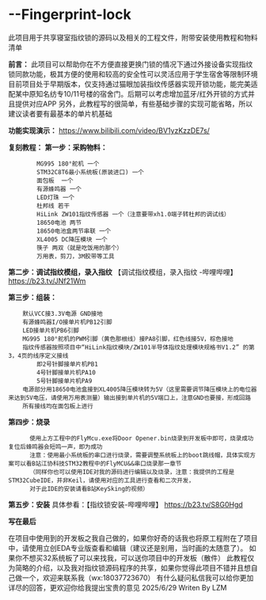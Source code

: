 # --Fingerprint-lock
此项目用于共享寝室指纹锁的源码以及相关的工程文件，附带安装使用教程和物料清单

**前言：**
  此项目可以帮助你在不方便直接更换门锁的情况下通过外接设备实现指纹锁同款功能，极其方便的使用和较高的安全性可以灵活应用于学生宿舍等限制环境
  目前项目处于早期版本，仅支持通过猫眼加装指纹传感器实现开锁功能，能完美适配某中原知名纺专10/11号楼的宿舍门。后期可以考虑增加蓝牙/红外开锁的方式并且提供对应APP
  另外，此教程写的很简单，有些基础步骤的实现可能省略，所以建议读者要有最基本的单片机基础

**功能实现演示：** https://www.bilibili.com/video/BV1yzKzzDE7s/

**复刻教程：** 
  **第一步：采购物料：**
  
            MG995 180°舵机 一个
            STM32C8T6最小系统板(原装进口) 一个
            面包板  一个
            有源蜂鸣器 一个
            LED灯珠 一个
            杜邦线 若干
            HiLink ZW101指纹传感器 一个（注意要带xh1.0端子转杜邦的调试线）
            18650电池 两节
            18650电池盒两节串联 一个
            XL4005 DC降压模块 一个
            筷子 两双（就是吃饭用的那个）
            万用表，剪刀，3M胶带等工具

  **第二步：调试指纹模组，录入指纹**
    【调试指纹模组，录入指纹 -哔哩哔哩】 https://b23.tv/JNf21Wm
  
  **第三步：组装：**
  
        默认VCC接3.3V电源 GND接地
        有源蜂鸣器I/O接单片机PB12引脚
        LED接单片机PB6引脚
        MG995 180°舵机的PWM引脚（黄色那根线）接PA8引脚，红色线接5V，棕色接地
        指纹传感器按照项目中“HiLink指纹模块/ZW101半导体指纹处理模块规格书V1.2” 的第3，4页的线序定义接线
            即2号针脚接单片机PB1
            4号针脚接单片机PA10
            5号针脚接单片机PA9
        电源部分用18650电池盒接到XL4005降压模块转为5V（这里需要调节降压模块上的电位器来达到5V电压，请使用万用表测量）输出接到单片机的5V端口上，注意GND也要接，形成回路
        所有接线均在面包板上进行

  **第四步：烧录**
  
          使用上方工程中的FlyMcu.exe将Door Opener.bin烧录到开发板中即可，烧录成功复位后蜂鸣器会短鸣一声，即为成功
          注意：使用最小系统板的串口进行烧录，需要调整系统板上的boot跳线帽，具体实现方案可以看B站江协科技STM32教程中的FlyMCU&&串口烧录那一章节
          （同样你也可以使用IDE对我的源码进行编辑以及烧录，注意：我提供的工程是STM32CubeIDE，并非Keil，请使用对应的工具进行查看和二次开发，
          对于此IDE的安装请看B站KeySking的视频）
          
  **第五步：安装**
  具体参看：【指纹锁安装-哔哩哔哩】 https://b23.tv/S8G0Hgd

  **写在最后**
  
  在项目中使用到的开发板之我自己做的，如果你好奇的话我也将原工程附在了项目中，请使用立创EDA专业版查看和编辑（建议还是别用，当时画的太随意了）。
  如果你不想买32系统板了可以来找我，可以送你项目中的开发板（散件）
  此教程仅为简略的介绍，以及我对指纹锁源码程序的共享，如果你觉得此项目不错并且想自己做一个，欢迎来联系我（wx:18037723670）
  有什么疑问私信我可以给你更加详尽的回答，更欢迎你给我提出宝贵的意见
  2025/6/29             Writen By LZM
  
        
        
  
